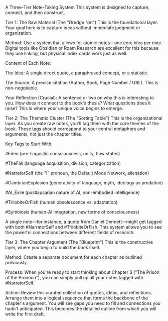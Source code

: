 A Three-Tier Note-Taking System
This system is designed to capture, connect, and then construct.

Tier 1: The Raw Material (The "Dredge Net")
This is the foundational layer. Your goal here is to capture ideas without immediate judgment or organization.

Method: Use a system that allows for atomic notes—one core idea per note. Digital tools like Obsidian or Roam Research are excellent for this because they use linking, but physical index cards work just as well.

Content of Each Note:

The Idea: A single direct quote, a paraphrased concept, or a statistic.

The Source: A precise citation (Author, Book, Page Number / URL). This is non-negotiable.

Your Reflection (Crucial): A sentence or two on why this is interesting to you. How does it connect to the book's thesis? What questions does it raise? This is where your unique voice begins to emerge.

Tier 2: The Thematic Cluster (The "Sorting Table")
This is the organizational layer. As you create raw notes, you'll tag them with the core themes of the book. These tags should correspond to your central metaphors and arguments, not just the chapter titles.

Key Tags to Start With:

#Eden (pre-linguistic consciousness, unity, flow states)

#TheFall (language acquisition, division, categorization)

#NarratorSelf (the "I" pronoun, the Default Mode Network, alienation)

#CambrianExplosion (generativity of language, myth, ideology as predation)

#AI_Exile (postlapsarian nature of AI, non-embodied intelligence)

#TrilobiteOrFish (human obsolescence vs. adaptation)

#Symbiosis (human-AI integration, new forms of consciousness)

A single note—for instance, a quote from Daniel Dennett—might get tagged with both #NarratorSelf and #TrilobiteOrFish. This system allows you to see the powerful connections between different fields of research.

Tier 3: The Chapter Argument (The "Blueprint")
This is the constructive layer, where you begin to build the book itself.

Method: Create a separate document for each chapter as outlined previously.

Process: When you're ready to start thinking about Chapter 3 ("The Prison of the Pronoun"), you can simply pull up all your notes tagged with #NarratorSelf.

Action: Review this curated collection of quotes, ideas, and reflections. Arrange them into a logical sequence that forms the backbone of the chapter's argument. You will see gaps you need to fill and connections you hadn't anticipated. This becomes the detailed outline from which you will write the first draft.